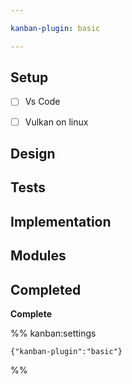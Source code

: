 ```yaml
---

kanban-plugin: basic

---
```


## Setup

- [ ] Vs Code
- [ ] Vulkan on linux


## Design



## Tests



## Implementation



## Modules



## Completed

**Complete**




%% kanban:settings
```
{"kanban-plugin":"basic"}
```
%%